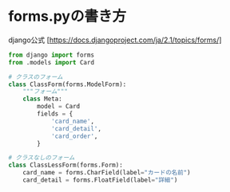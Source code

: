 # forms.pyの書き方
django公式
[https://docs.djangoproject.com/ja/2.1/topics/forms/]



```python
from django import forms
from .models import Card

# クラスのフォーム
class ClassForm(forms.ModelForm):
    """フォーム"""
    class Meta:
        model = Card
        fields = {
            'card_name',
            'card_detail',
            'card_order',
        }

# クラスなしのフォーム
class ClassLessForm(forms.Form):
    card_name = forms.CharField(label="カードの名前")
    card_detail = forms.FloatField(label="詳細")

```
